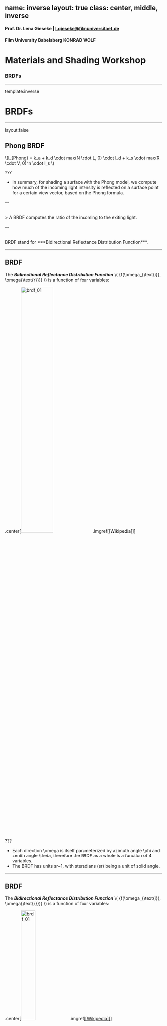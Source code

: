 name: inverse
layout: true
class: center, middle, inverse
---

#### Prof. Dr. Lena Gieseke | l.gieseke@filmuniversitaet.de  
#### Film University Babelsberg KONRAD WOLF

# Materials and Shading Workshop

### BRDFs

<!--

Start server in /doc/


h or ?: Toggle the help window
j: Jump to next slide
k: Jump to previous slide
b: Toggle blackout mode
m: Toggle mirrored mode.
c: Create a clone presentation on a new window
p: Toggle PresenterMode
f: Toggle Fullscreen
t: Reset presentation timer
<number> + <Return>: Jump to slide <number>
-->


<!----------------------------------------------------------------------------->
---
template:inverse
# BRDFs

---
layout:false

## Phong BRDF

\\(I_{Phong} = k_a + k_d \cdot max(N \cdot L, 0) \cdot I_d  + k_s \cdot max(R \cdot V, 0)^n \cdot I_s \\)


???
* In summary, for shading a surface with the Phong model, we compute how much of the incoming light intensity is reflected on a surface point for a certain view vector, based on the Phong formula.

--

<br />
> A BRDF computes the ratio of the incoming to the exiting light.

--

<br />
BRDF stand for ***Bidirectional Reflectance Distribution Function***.

---

## BRDF


The ***Bidirectional Reflectance Distribution Function*** \\( {f(\omega_{\text{i}}, \omega{\text{r}})} \\) is a function of four variables:
<!-- The BRDF \\({f(\omega\us{\text{i}}, \omega\us{\text{r}})}\\) is a function of four variables: -->

.center[<img src="img/brdf_01.png" alt="brdf_01" style="width:45%;"> .imgref[[[Wikipedia]](https://en.wikipedia.org/wiki/Bidirectional_reflectance_distribution_function)]]


???

* Each direction \omega is itself parameterized by azimuth angle \phi and zenith angle \theta, therefore the BRDF as a whole is a function of 4 variables. 
* The BRDF has units sr−1, with steradians (sr) being a unit of solid angle. 


---

## BRDF

The ***Bidirectional Reflectance Distribution Function*** \\( {f(\omega_{\text{i}}, \omega{\text{r}})} \\) is a function of four variables:
<!-- The BRDF \\({f(\omega\us{\text{i}}, \omega\us{\text{r}})}\\) is a function of four variables: -->

.center[<img src="img/brdf_01.png" alt="brdf_01" style="width:30%;"> .imgref[[[Wikipedia]](https://en.wikipedia.org/wiki/Bidirectional_reflectance_distribution_function)]]

\\(\omega_{\text{i}}\\) and \\(\omega{\text{r}}\\) are equivalent to **L**  and **V**.
 

--

The BRDF returns the *ratio* of incoming irradiance to reflected radiance. 


???

The correct  computation of BRDFs an be very complex and mathematically challenging.

The units of radiance and irradiance are quite crucial here, but of ot scope of this workshop.  

If the material is homogeneous – every surface point has the same appearance

---

## BRDF

By computing the value of a given BRDF for all surface points, we have a description of the surface's shading behavior.

<br />

.center[<img src="./img/reflection_diffuse_cut.png" alt="reflection_diffuse_cut" style="width:32%;"> <img src="./img/reflection_shiny_cut.png" alt="reflection_shiny_cut" style="width:32%;">]


---

## BRDFs

To describe the reflectance behavior on a surface point there are various different BRDFs.

---

.center[<img src="img/brdf.png" alt="brdf" style="width:70%;"> .imgref[[[Montes 2012]](https://digibug.ugr.es/bitstream/handle/10481/19751/rmontes_LSI-2012-001TR.pdf)]]


???
  

* Legend: (star) if the BRDF has this property; (triangle) if the BRDF, does not; (...) unknown value.
* Physically plausible: a function that obeys non-negativity, reciprocity and the law of energy conservation. A BRDF with this property can be used safely in a rendering system, avoiding situations where energy is created wrong.
* Sampling: appropriate for importance sampling of Monte-Carlo integration
* Fresnel: refelction behaviour, we will cover next time
* Isotropic and anisotropic are terms that describe whether or not the properties of materials depend on direction. When a property is the same in all directions, the material is isotropic. When a property varies according to direction, the material is anisotropic. 

---

.header[BRDFs]

## Diffuse Reflection


<img src="img/lambert_comparison_02.png" alt="lambert_comparison_02" style="width:72%;">.imgref[[[wiki]](http://en.wikipedia.org/wiki/Oren–Nayar_reflectance_model)]


???
  

* Lambert is too dark when we compute it in gazing angles.
* Solution: Oren-Nayar BRDF model
* https://dl.acm.org/doi/pdf/10.1145/192161.192213



---

.header[BRDFs]

## Diffuse Reflection


<img src="img/lambert_comparison_01.png" alt="lambert_comparison_01" style="width:75%;"> .imgref[[[filament]](https://google.github.io/filament/Filament.html#materialsystem)]

Lambertian diffuse BRDF vs. Disney diffuse BRDF


???
  

*  a comparison between a simple Lambertian diffuse BRDF and the higher quality Disney diffuse BRDF, using a fully rough dielectric material. For comparison purposes, the right sphere was mirrored. The surface response is very similar with both BRDFs but the Disney one exhibits some nice retro-reflections at grazing angles (look closely at the left edge of the spheres). 


---
## Material Properties

> To be continued...

...see chapter *Material Properties*!


---
## BRDFs

Where are BRDFs coming from?

* Measured

--
    * From material samples using calibrated cameras and lightsources
    * In tabular form: expensive, requires interpolation for rendering
    * Editing is difficult

---
.header[BRDFs]


.left-quarter[The MERL BRDF Database]
.right-quarter[<img src="img/brdf_merl.jpg" alt="brdf_merl" style="width:75%;"> .imgref[[[Matusik 2003]](https://www.merl.com/brdf/)]]

???

The MERL BRDF database contains reflectance functions of 100 different materials.  

* A set of 100 isotropic BRDF material samples was captured by Matusik et al. in 2003 [18] covering a wide range of materials including paints, woods, metals, fabric, stone, rubber, plastic, and other synthetic materials. This data set is freely available from Mitsubishi Electric Research Laboratories at www.merl.com/brdf and is commonly used for evaluating new BRDF models. Slices of these BRDFs are shown in Figure 1.
* Each BRDF in the MERL 100 is densely sampled into a 90 by 90 by 180 cube along the θh, θd, and φd axes respectively. These correspond to 1 degree increments except for the θh axis which was warped to concentrate data samples near the specular peak. The measurements have been filtered and extrapolated as needed so that there are no holes in the data. This is good in that the data is easy to use, but it’s not clear how accurate the data is, particularly near the horizon. Because of this, some researchers discard data near the horizon when performing fitting, but this data is still useful to consider as it can have a profound effect on the material appearance.

---

## BRDFs

How do we get BRDFs?

* Measured
* Phenomenologically motivated

--
    * Few, intuitive parameters
    * Only limited realism
    * Phong [1975], Blinn-Phong [1977], Ward [1992], Lafortune et al. [1997], Ashikhmin et al. [2000],... BRDFs are still activly researched

???
https://scholar.google.com/scholar?as_ylo=2024&q=BRDF&hl=en&as_sdt=0,5

There are phenomenological BRDF models. They use mathematical expressions to create a function that reproduces an intended physical effect.



Examples: the Phong model [Phong 1975], the Blinn-Phong model [Blinn 1977], the Ward model [Ward 1992] (some physical motivation, though), the Lafortune model [Lafortune et al. 1997], the Ashikhmin-Shirley model [Ashikhmin and Shirley 2000]


---

## BRDFs

How do we get BRDFs?

* Measured
* Phenomenologically motivated
* Physically motivated

--
    * More exact results
    * Tuning parameters more difficult
    * Cook-Torrance [1981], He et al. [1991]

---
.left-quarter[BRDF Explorer]
.right-quarter[<img src="img/brdf_explorer_01.png" alt="brdf_explorer_01" style="width:66%;"> .imgref[[[Disney]](https://github.com/wdas/brdf)]]



---

## BRDFs

The previously mentioned BRDFs were all models for the "simple" case of

.center[<img src="img/lighting_shading_04.png" alt="lighting_shading_04" style="width:70%;">]

---

## BRDFs

.left-quarter[But what about?]

.right-quarter[<img src="img/photons.png" alt="photons" style="width:60%;">]

---

## BRDFs


.center[<img src="img/brdf_02.png" alt="brdf_02" style="width:44%;"> .imgref[[[wiki]](https://www.wikiwand.com/en/Bidirectional_scattering_distribution_function)]]


---

## BRDFs

BSSRDF (Bidirectional Scattering-Surface Reflectance Distribution Function or Bidirectional Surface Scattering RDF)

.center[<img src="img/bssrdf.png" alt="bssrdf" style="width:72%;"> .imgref[[[wiki]](https://www.wikiwand.com/en/Bidirectional_scattering_distribution_function)]]

---

## BSSRDFs

.center[ <img src="img/bssrdf.png" alt="bssrdf" style="width:66%;"> <img src="img/brdf_01.png" alt="brdf_01" style="width:30%;"> .imgref[[[wiki]](https://www.wikiwand.com/en/Bidirectional_scattering_distribution_function)]]

--

> More variables are needed!


---
.header[BRDFs]

.center[<img src="img/brdf_taxonomy.png" alt="brdf_taxonomy" style="width:85%;">]

???

* Isotropic reflection: reflection doesn't vary as the surface os rotated
* SVBRDF: Spatially varying
* BSSRDF: Bidirectional scattering distribution function


---

## Latest Developments

* Hybrid models
    * Maximize artist ease-of-use 
    * Physical realism
    * *Disney*-BRDF [Burley 2012a] / [Burley 2012b]

???

* https://people.cs.clemson.edu/~ekp/courses/dpa8090/assets/papers/PBS_at_Disney.pdf


* Research on BRDFs is still going strong
    * https://wangningbei.github.io/2022/NLBRDF.html
    * https://conferences.eg.org/eg2021/program/full-papers/
* https://github.com/romanlarionov/BRDFViewer
* https://github.com/chicio/Spectral-BRDF-Explorer




---

## BRDFs

* Hybrid models
    * Maximize artist ease-of-use 
    * Physical realism
    * *Disney*-BRDF [Burley 2012a] / [Burley 2012b]
  

=> Leading to **physically-based** models and rendering (PBR)

<!----------------------------------------------------------------------------->
---
template:inverse
# Physically-Based Shading

---


## Physically-Based Shading

> PBR is more a *concept* than a strict set of rules, and as such, the exact implementations of PBR systems tend to vary.

--

* Computational capabilities, leading to physically more accurate models


???
* Computational capabilities have advanced enough that some of the old approximations can now be safely discarded.

--
* Improve upon the usability of models
  
--
  
Both aspects - realistic looking and usable models - led to the term Physically-Based Rendering (PBR).


  
---

## Physically-Based Shading
  
Disney's BRDF was one of the first to pick up on the concept with their *principled* BRDF: 

--
  
<br />
  
Brent Burley. 2012. [Physically Based Shading at Disney](https://media.disneyanimation.com/uploads/production/publication_asset/48/asset/s2012_pbs_disney_brdf_notes_v3.pdf). Physically Based Shading in Film and Game Production, ACM SIGGRAPH 2012 Courses. 

--
  
<br />

Main goal: an **art directable** model!

---
.header[Physically-Based Shading]

## Disney's Principled BRDF

It's  **principled model** rather than a strictly physical one.  
  
--
  
The principles are

--
1. Intuitive rather than physical parameters

--
2. As few parameters as possible

--
3. All parameters are from zero to one over their plausible range

--
4. Parameters can be pushed beyond their plausible range where it makes sense

--
5. All combinations of parameters are robust and plausible
???
  

They compared existing models with measured surface values to accurately represent real-world materials and combined them with artist-friendly parameterization.



---

## Physically-Based Shading

Models are not still not physically accurate representations!  

--

But PBR **looks and behaves** more realistic, e.g., by relating the different quantities.


???
  






<!----------------------------------------------------------------------------->
---
template:inverse
# Summary

---

## Summary

--
* Bidirectional Reflectance Distribution Function (BRDF) returns the *ratio* of incoming irradiance to reflected radiance.

--
* By computing the value of a given BRDF for all surface points, we have a description of the surface's shading behavior.

--
* BRDFs are measured, phenomenologically motivated, physically motivated and hybrid

--
* There are also, e. g., SVBRDF (spatially-varying), BSSRDF bidirectional scattering distribution function)


???
* https://en.wikipedia.org/wiki/Bidirectional_scattering_distribution_function

--
* Modern physically-based models focus on expressivness and usability - not on being physically accurate.

---
template:inverse